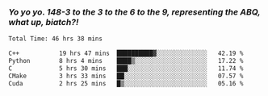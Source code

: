 ### ***Yo yo yo. 148-3 to the 3 to the 6 to the 9, representing the ABQ, what up, biatch?!***

<!--START_SECTION:waka-->

```txt
Total Time: 46 hrs 38 mins

C++           19 hrs 47 mins  ██████████▓░░░░░░░░░░░░░░   42.19 %
Python        8 hrs 4 mins    ████▒░░░░░░░░░░░░░░░░░░░░   17.22 %
C             5 hrs 30 mins   ███░░░░░░░░░░░░░░░░░░░░░░   11.74 %
CMake         3 hrs 33 mins   ██░░░░░░░░░░░░░░░░░░░░░░░   07.57 %
Cuda          2 hrs 25 mins   █▒░░░░░░░░░░░░░░░░░░░░░░░   05.16 %
```

<!--END_SECTION:waka-->

<!--
**AJMC2002/AJMC2002** is a ✨ _special_ ✨ repository because its `README.md` (this file) appears on your GitHub profile.

Here are some ideas to get you started:

- 🔭 I’m currently working on ...
- 🌱 I’m currently learning ...
- 👯 I’m looking to collaborate on ...
- 🤔 I’m looking for help with ...
- 💬 Ask me about ...
- 📫 How to reach me: ...
- 😄 Pronouns: ...
- ⚡ Fun fact: ...
-->
